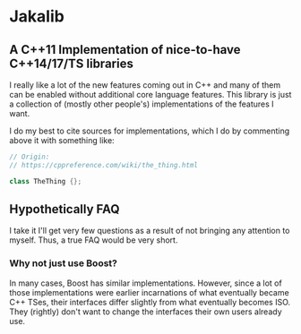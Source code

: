 # Jakalib
## A C++11 Implementation of nice-to-have C++14/17/TS libraries

I really like a lot of the new features coming out in C++ and many of them can be enabled without additional core language features. This library is just a collection of (mostly other people's) implementations of the features I want.

I do my best to cite sources for implementations, which I do by commenting above it with something like:

```cpp
// Origin:
// https://cppreference.com/wiki/the_thing.html

class TheThing {};
```

## Hypothetically FAQ

I take it I'll get very few questions as a result of not bringing any attention to myself. Thus, a true FAQ would be very short.

### Why not just use Boost?

In many cases, Boost has similar implementations. However, since a lot of those implementations were earlier incarnations of what eventually became C++ TSes, their interfaces differ slightly from what eventually becomes ISO. They (rightly) don't want to change the interfaces their own users already use.
